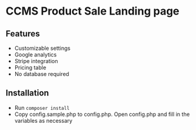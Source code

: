 # CCMS Product Sale Landing page

## Features

- Customizable settings
- Google analytics
- Stripe integration
- Pricing table
- No database required

## Installation

- Run `composer install`
- Copy config.sample.php to config.php. Open config.php and fill in the variables as necessary
